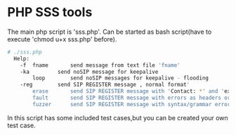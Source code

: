 # PHP SSS tools

The main php script is 'sss.php'.
Can be started as bash script(have to execute 'chmod u+x sss.php' before).

```bash
# ./sss.php 
  Help:
    -f  fname   	send message from text file 'fname'
    -ka 		send noSIP message for keepalive
    	loop    	send noSIP messages for keepalive - flooding
    -reg		send SIP REGISTER message , normal format'
    	erase   	send SIP REGISTER message with 'Contact: *' and 'expire: 0'
    	fault   	send SIP REGISTER message with errors as headers or headers content
    	fuzzer  	send SIP REGISTER message with syntax/grammar errors	-inv
```

In this script has some included test cases,but you can be created your own test case.


